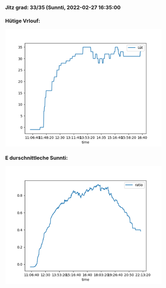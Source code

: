 ### Jitz grad: 33/35 (Sunnti, 2022-02-27 16:35:00

### Hütige Vrlouf:
![Graph](Today.png)

### E durschnittleche Sunnti:
![Graph](Sunnti.png)